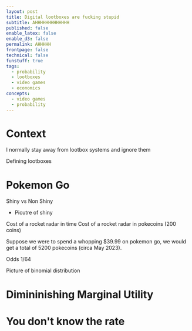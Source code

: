 ```yaml
---
layout: post
title: Digital lootboxes are fucking stupid
subtitle: AHHHHHHHHHHHHH
published: false
enable_latex: false
enable_d3: false
permalink: AHHHHH
frontpage: false
technical: false
funstuff: true
tags:
  - probability
  - lootboxes
  - video games
  - economics
concepts:
  - video games
  - probability
---
```


# Context

I normally stay away from lootbox systems and ignore them

Defining lootboxes

# Pokemon Go
Shiny vs Non Shiny
- Picutre of shiny




Cost of a rocket radar in time
Cost of a rocket radar in pokecoins (200 coins)

Suppose we were to spend a whopping $39.99 on pokemon go, we would get a total of 5200 pokecoins (circa May 2023).

Odds
1/64

Picture of binomial distribution 


# Dimininishing Marginal Utility



# You don't know the rate